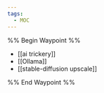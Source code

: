 ```yaml
---
tags:
  - MOC
---
```

%% Begin Waypoint %%
- [[ai trickery]]
- [[Ollama]]
- [[stable-diffusion upscale]]

%% End Waypoint %%
